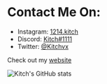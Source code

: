 # Contact Me On:
- Instagram: [1214.kitch](https://instagram.com/1214.kitch)
- Discord: [Kitch#1111](https://discordapp.com/users/548111168120684545)
- Twitter: [@Kitchvx](https://twitter.com/Kitchvx)

Check out my [website](https://kitchvx.github.io/)

![Kitch's GitHub stats](https://github-readme-stats.vercel.app/api?username=kitchvx&show_icons=true&theme=dark)
